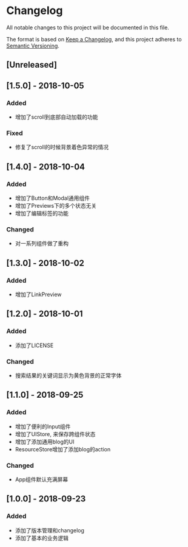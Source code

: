 # Changelog
All notable changes to this project will be documented in this file.

The format is based on [Keep a Changelog](https://keepachangelog.com/en/1.0.0/),
and this project adheres to [Semantic Versioning](https://semver.org/spec/v2.0.0.html).

## [Unreleased]

## [1.5.0] - 2018-10-05
### Added
- 增加了scroll到底部自动加载的功能
### Fixed
- 修复了scroll的时候背景着色异常的情况

## [1.4.0] - 2018-10-04
### Added
- 增加了Button和Modal通用组件
- 增加了Previews下的多个状态无关
- 增加了编辑标签的功能
### Changed
- 对一系列组件做了重构


## [1.3.0] - 2018-10-02
### Added
- 增加了LinkPreview

## [1.2.0] - 2018-10-01
### Added
- 添加了LICENSE
### Changed
- 搜索结果的关键词显示为黄色背景的正常字体

## [1.1.0] - 2018-09-25
### Added
- 增加了便利的Input组件
- 增加了UIStore, 来保存跨组件状态
- 增加了添加通用blog的UI
- ResourceStore增加了添加blog的action
### Changed
- App组件默认充满屏幕

## [1.0.0] - 2018-09-23
### Added
- 添加了版本管理和changelog
- 添加了基本的业务逻辑